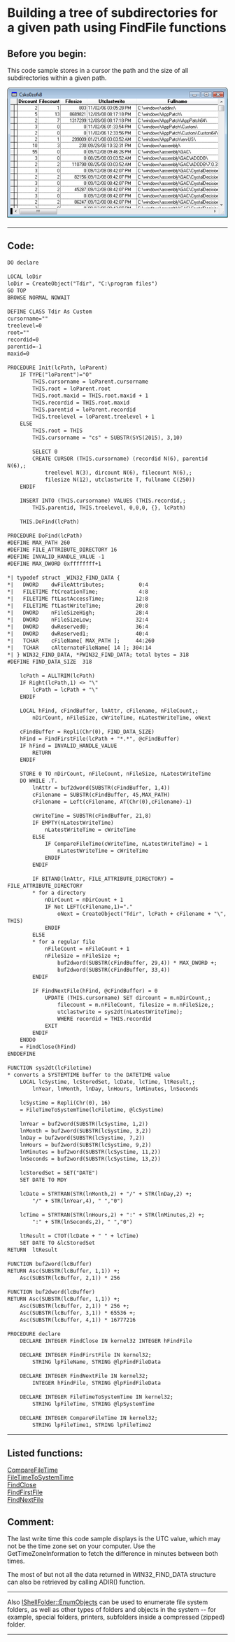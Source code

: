 <link rel="stylesheet" type="text/css" href="../css/win32api.css">  
<link rel="stylesheet" href="https://cdnjs.cloudflare.com/ajax/libs/font-awesome/4.7.0/css/font-awesome.min.css">

# Building a tree of subdirectories for a given path using FindFile functions

## Before you begin:
This code sample stores in a cursor the path and the size of all subdirectories within a given path.  

![](../images/subdirtree.png)  
  
***  


## Code:
```foxpro  
DO declare

LOCAL loDir
loDir = CreateObject("Tdir", "C:\program files")
GO TOP
BROWSE NORMAL NOWAIT

DEFINE CLASS Tdir As Custom
cursorname=""
treelevel=0
root=""
recordid=0
parentid=-1
maxid=0

PROCEDURE Init(lcPath, loParent)
	IF TYPE("loParent")="O"
		THIS.cursorname = loParent.cursorname
		THIS.root = loParent.root
		THIS.root.maxid = THIS.root.maxid + 1
		THIS.recordid = THIS.root.maxid
		THIS.parentid = loParent.recordid
		THIS.treelevel = loParent.treelevel + 1
	ELSE
		THIS.root = THIS
		THIS.cursorname = "cs" + SUBSTR(SYS(2015), 3,10)

		SELECT 0
		CREATE CURSOR (THIS.cursorname) (recordid N(6), parentid N(6),;
			treelevel N(3), dircount N(6), filecount N(6),;
			filesize N(12), utclastwrite T, fullname C(250))
	ENDIF
	
	INSERT INTO (THIS.cursorname) VALUES (THIS.recordid,;
		THIS.parentid, THIS.treelevel, 0,0,0, {}, lcPath)

	THIS.DoFind(lcPath)

PROCEDURE DoFind(lcPath)
#DEFINE MAX_PATH 260
#DEFINE FILE_ATTRIBUTE_DIRECTORY 16
#DEFINE INVALID_HANDLE_VALUE -1
#DEFINE MAX_DWORD 0xffffffff+1

*| typedef struct _WIN32_FIND_DATA {
*|   DWORD    dwFileAttributes;           0:4
*|   FILETIME ftCreationTime;             4:8
*|   FILETIME ftLastAccessTime;          12:8
*|   FILETIME ftLastWriteTime;           20:8
*|   DWORD    nFileSizeHigh;             28:4
*|   DWORD    nFileSizeLow;              32:4
*|   DWORD    dwReserved0;               36:4
*|   DWORD    dwReserved1;               40:4
*|   TCHAR    cFileName[ MAX_PATH ];     44:260
*|   TCHAR    cAlternateFileName[ 14 ]; 304:14
*| } WIN32_FIND_DATA, *PWIN32_FIND_DATA; total bytes = 318
#DEFINE FIND_DATA_SIZE  318

	lcPath = ALLTRIM(lcPath)
	IF Right(lcPath,1) <> "\"
		lcPath = lcPath + "\"
	ENDIF

	LOCAL hFind, cFindBuffer, lnAttr, cFilename, nFileCount,;
		nDirCount, nFileSize, cWriteTime, nLatestWriteTime, oNext

	cFindBuffer = Repli(Chr(0), FIND_DATA_SIZE)
	hFind = FindFirstFile(lcPath + "*.*", @cFindBuffer)
	IF hFind = INVALID_HANDLE_VALUE
		RETURN
	ENDIF
	
	STORE 0 TO nDirCount, nFileCount, nFileSize, nLatestWriteTime
	DO WHILE .T.
		lnAttr = buf2dword(SUBSTR(cFindBuffer, 1,4))
		cFilename = SUBSTR(cFindBuffer, 45,MAX_PATH)
		cFilename = Left(cFilename, AT(Chr(0),cFilename)-1)

		cWriteTime = SUBSTR(cFindBuffer, 21,8)
		IF EMPTY(nLatestWriteTime)
			nLatestWriteTime = cWriteTime
		ELSE
			IF CompareFileTime(cWriteTime, nLatestWriteTime) = 1
				nLatestWriteTime = cWriteTime
			ENDIF
		ENDIF

		IF BITAND(lnAttr, FILE_ATTRIBUTE_DIRECTORY) = FILE_ATTRIBUTE_DIRECTORY
		* for a directory
			nDirCount = nDirCount + 1
			IF Not LEFT(cFilename,1)="."
				oNext = CreateObject("Tdir", lcPath + cFilename + "\", THIS)
			ENDIF
		ELSE
		* for a regular file
			nFileCount = nFileCount + 1
			nFileSize = nFileSize +;
				buf2dword(SUBSTR(cFindBuffer, 29,4)) * MAX_DWORD +;
				buf2dword(SUBSTR(cFindBuffer, 33,4))
		ENDIF

		IF FindNextFile(hFind, @cFindBuffer) = 0
			UPDATE (THIS.cursorname) SET dircount = m.nDirCount,;
				filecount = m.nFileCount, filesize = m.nFileSize,;
				utclastwrite = sys2dt(nLatestWriteTime);
				WHERE recordid = THIS.recordid
			EXIT
		ENDIF
	ENDDO
	= FindClose(hFind)
ENDDEFINE

FUNCTION sys2dt(lcFiletime)
* converts a SYSTEMTIME buffer to the DATETIME value
	LOCAL lcSystime, lcStoredSet, lcDate, lcTime, ltResult,;
		lnYear, lnMonth, lnDay, lnHours, lnMinutes, lnSeconds

	lcSystime = Repli(Chr(0), 16)
	= FileTimeToSystemTime(lcFiletime, @lcSystime)

	lnYear = buf2word(SUBSTR(lcSystime, 1,2))
	lnMonth = buf2word(SUBSTR(lcSystime, 3,2))
	lnDay = buf2word(SUBSTR(lcSystime, 7,2))
	lnHours = buf2word(SUBSTR(lcSystime, 9,2))
	lnMinutes = buf2word(SUBSTR(lcSystime, 11,2))
	lnSeconds = buf2word(SUBSTR(lcSystime, 13,2))
	
	lcStoredSet = SET("DATE")
	SET DATE TO MDY

	lcDate = STRTRAN(STR(lnMonth,2) + "/" + STR(lnDay,2) +;
		"/" + STR(lnYear,4), " ","0")

	lcTime = STRTRAN(STR(lnHours,2) + ":" + STR(lnMinutes,2) +;
		":" + STR(lnSeconds,2), " ","0")

	ltResult = CTOT(lcDate + " " + lcTime)
	SET DATE TO &lcStoredSet
RETURN  ltResult

FUNCTION buf2word(lcBuffer)
RETURN Asc(SUBSTR(lcBuffer, 1,1)) +;
	Asc(SUBSTR(lcBuffer, 2,1)) * 256

FUNCTION buf2dword(lcBuffer)
RETURN Asc(SUBSTR(lcBuffer, 1,1)) +;
	Asc(SUBSTR(lcBuffer, 2,1)) * 256 +;
	Asc(SUBSTR(lcBuffer, 3,1)) * 65536 +;
	Asc(SUBSTR(lcBuffer, 4,1)) * 16777216

PROCEDURE declare
	DECLARE INTEGER FindClose IN kernel32 INTEGER hFindFile

	DECLARE INTEGER FindFirstFile IN kernel32;
		STRING lpFileName, STRING @lpFindFileData

	DECLARE INTEGER FindNextFile IN kernel32;
		INTEGER hFindFile, STRING @lpFindFileData

	DECLARE INTEGER FileTimeToSystemTime IN kernel32;
		STRING lpFileTime, STRING @lpSystemTime

	DECLARE INTEGER CompareFileTime IN kernel32;
		STRING lpFileTime1, STRING lpFileTime2  
```  
***  


## Listed functions:
[CompareFileTime](../libraries/kernel32/CompareFileTime.md)  
[FileTimeToSystemTime](../libraries/kernel32/FileTimeToSystemTime.md)  
[FindClose](../libraries/kernel32/FindClose.md)  
[FindFirstFile](../libraries/kernel32/FindFirstFile.md)  
[FindNextFile](../libraries/kernel32/FindNextFile.md)  

## Comment:
The last write time this code sample displays is the UTC value, which may not be the time zone set on your computer. Use the GetTimeZoneInformation to fetch the difference in minutes between both times.  
  
The most of but not all the data returned in WIN32_FIND_DATA structure can also be retrieved by calling ADIR() function.  
  
* * *  
Also <a href="http://msdn.microsoft.com/en-us/library/bb775066(v=VS.85).aspx">IShellFolder::EnumObjects</a> can be used to enumerate file system folders, as well as other types of folders and objects in the system -- for example, special folders, printers, subfolders inside a compressed (zipped) folder.  
  
***  

